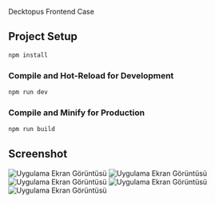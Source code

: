 
Decktopus Frontend Case

## Project Setup

```sh
npm install
```

### Compile and Hot-Reload for Development

```sh
npm run dev
```

### Compile and Minify for Production

```sh
npm run build
```


## Screenshot

![Uygulama Ekran Görüntüsü](https://i.ibb.co/QJwKsTK/photo1.png)
![Uygulama Ekran Görüntüsü](https://i.ibb.co/wyqr0Vx/photo2.png)
![Uygulama Ekran Görüntüsü](https://i.ibb.co/0YWD5CQ/photo3.png)
![Uygulama Ekran Görüntüsü](https://i.ibb.co/C915KC6/photo4.png)
![Uygulama Ekran Görüntüsü](https://i.ibb.co/z8YTGWJ/photo5.png)





